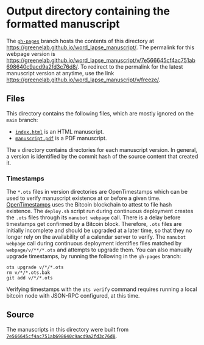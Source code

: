 # Output directory containing the formatted manuscript

The [`gh-pages`](https://github.com/greenelab/word_lapse_manuscript/tree/gh-pages) branch hosts the contents of this directory at <https://greenelab.github.io/word_lapse_manuscript/>.
The permalink for this webpage version is <https://greenelab.github.io/word_lapse_manuscript/v/7e566645cf4ac751ab698640c9acd9a2fd3c76d8/>.
To redirect to the permalink for the latest manuscript version at anytime, use the link <https://greenelab.github.io/word_lapse_manuscript/v/freeze/>.

## Files

This directory contains the following files, which are mostly ignored on the `main` branch:

+ [`index.html`](index.html) is an HTML manuscript.
+ [`manuscript.pdf`](manuscript.pdf) is a PDF manuscript.

The `v` directory contains directories for each manuscript version.
In general, a version is identified by the commit hash of the source content that created it.

### Timestamps

The `*.ots` files in version directories are OpenTimestamps which can be used to verify manuscript existence at or before a given time.
[OpenTimestamps](https://opentimestamps.org/) uses the Bitcoin blockchain to attest to file hash existence.
The `deploy.sh` script run during continuous deployment creates the `.ots` files through its `manubot webpage` call.
There is a delay before timestamps get confirmed by a Bitcoin block.
Therefore, `.ots` files are initially incomplete and should be upgraded at a later time, so that they no longer rely on the availability of a calendar server to verify.
The `manubot webpage` call during continuous deployment identifies files matched by `webpage/v/**/*.ots` and attempts to upgrade them.
You can also manually upgrade timestamps, by running the following in the `gh-pages` branch:

```shell
ots upgrade v/*/*.ots
rm v/*/*.ots.bak
git add v/*/*.ots
```

Verifying timestamps with the `ots verify` command requires running a local bitcoin node with JSON-RPC configured, at this time.

## Source

The manuscripts in this directory were built from
[`7e566645cf4ac751ab698640c9acd9a2fd3c76d8`](https://github.com/greenelab/word_lapse_manuscript/commit/7e566645cf4ac751ab698640c9acd9a2fd3c76d8).
